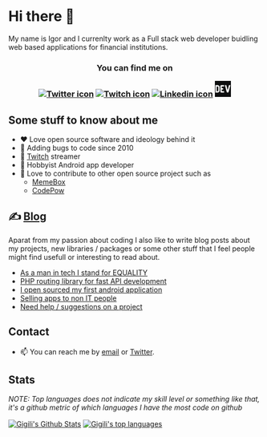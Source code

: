 # Hi there 👋

My name is Igor and I currenlty work as a Full stack web developer buidling web based applications for financial institutions. 

<h3 align="center">
  <b>You can find me on</b>
  
  [![Twitter icon](https://img.icons8.com/fluent/48/000000/twitter.png)](https://twitter.com/Gac_BL)
  [![Twitch icon](https://img.icons8.com/color/48/000000/twitch--v1.png)](https://www.twitch.tv/gacbl)
  [![Linkedin icon](https://img.icons8.com/color/48/000000/linkedin.png)](https://www.linkedin.com/in/igor-ilic-17573784/)
  [![Dev.to icon](devto.png)](https://dev.to/gac)
</h3>

## Some stuff to know about me

- ❤️ Love open source software and ideology behind it 
- 🐛 Adding bugs to code since 2010
- 🎥 [Twitch](https://www.twitch.tv/gacbl) streamer
- 📱 Hobbyist Android app developer
- 🔭 Love to contribute to other open source project such as 
  - [MemeBox](https://github.com/negue/meme-box)
  - [CodePow](https://codepow.io) 
  

## ✍ [Blog](https://dev.to/gac)

Aparat from my passion about coding I also like to write blog posts about my projects, new libraries / packages or some other stuff that I feel people might find usefull or interesting to read about. 

<!-- DEVTO:START -->
- [As a man in tech I stand for EQUALITY](https://dev.to/gac/as-a-man-in-tech-i-stand-for-equality-11o8)
- [PHP routing library for fast API development](https://dev.to/gac/php-routing-library-for-fast-api-development-2j9d)
- [I open sourced my first android application](https://dev.to/gac/i-open-sourced-my-first-android-application-1nim)
- [Selling apps to non IT people](https://dev.to/gac/building-apps-for-non-it-people-3h9p)
- [Need help / suggestions on a project](https://dev.to/gac/need-help-suggestions-on-a-project-1pe3)
<!-- DEVTO:END -->

## Contact 

- 📫 You can reach me by [email](mailto:github@igorilic.net) or [Twitter](https://twitter.com/Gac_BL).

## Stats 

_NOTE: Top languages does not indicate my skill level or something like that, it's a github metric of which languages I have the most code on github_

<a href="https://github.com/gigili">
<img align="center" alt="Gigili's Github Stats" src="https://github-readme-stats.codestackr.vercel.app/api?username=gigili&show_icons=true&hide_border=true&count_private=true&include_all_commits=true&theme=radical" /></a>
<a href="https://github.com/gigili">
  <img align="center" alt="Gigili's top languages" src="https://github-readme-stats.anuraghazra1.vercel.app/api/top-langs/?username=gigili&layout=compact&theme=radical" />
</a>
